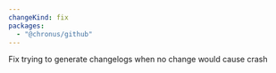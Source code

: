 ```yaml
---
changeKind: fix
packages:
  - "@chronus/github"
---
```


Fix trying to generate changelogs when no change would cause crash